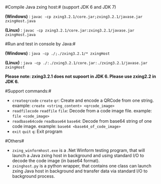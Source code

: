 #Compile Java zxing host:#
(support JDK 6 and JDK 7)

**(Windows)** : `javac -cp zxing3.2.1/core.jar;zxing3.2.1/javase.jar zxingHost.java`

**(Linux)** : `javac -cp zxing3.2.1/core.jar:zxing3.2.1/javase.jar zxingHost.java`

#Run and test in console by Java:#

**(Windows)** : `java -cp ./;./zxing3.2.1/* zxingHost`

**(Linux)** : `java -cp ./:./zxing3.2.1/core.jar:./zxing3.2.1/javase.jar zxingHost`

**Please note: zxing3.2.1 does not supoort in JDK 6. Please use zxing2.2 in JDK 6.**

#Support commands:#

* `createqrcode`  `create`  `qr`: Create and encode a QRCode from one string. 
    example: `create <string_content> <qrcode_image>`
* `readfilecode`  `readfile`  `file`: Decode from a code image file.
    example: `file <code_image>`
* `readbase64code`  `readbase64`  `base64`: Decode from base64 string of one code image.
    example: `base64 <base64_of_code_image>`
* `exit`  `quit`  `q`: Exit program

#Others#
* `zxing_winformhost.exe` is a .Net Winform testing program, that will launch a Java zxing host in background and using standard I/O to decode the code image (in base64 format).
* `zxinghost.py` is a python wrapper, that contains one class can launch zxing Java host in background and transfer data via standard I/O to background process.
